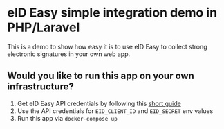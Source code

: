 
# eID Easy simple integration demo in PHP/Laravel
This is a demo to show how easy it is to use eID Easy to collect strong electronic signatures in your own web app.

## Would you like to run this app on your own infrastructure?
1. Get eID Easy API credentials by following this [short guide](https://eideasy-docs.netlify.app/guide/api-credentials.html)
2. Use the API credentials for `EID_CLIENT_ID` and `EID_SECRET` env values
3. Run this app via `docker-compose up`
